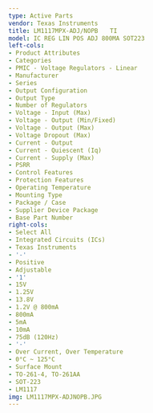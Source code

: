 ```yaml
---
type: Active Parts
vendor: Texas Instruments
title: LM1117MPX-ADJ/NOPB　　TI
model: IC REG LIN POS ADJ 800MA SOT223
left-cols:
- Product Attributes
- Categories
- PMIC - Voltage Regulators - Linear
- Manufacturer
- Series
- Output Configuration
- Output Type
- Number of Regulators
- Voltage - Input (Max)
- Voltage - Output (Min/Fixed)
- Voltage - Output (Max)
- Voltage Dropout (Max)
- Current - Output
- Current - Quiescent (Iq)
- Current - Supply (Max)
- PSRR
- Control Features
- Protection Features
- Operating Temperature
- Mounting Type
- Package / Case
- Supplier Device Package
- Base Part Number
right-cols:
- Select All
- Integrated Circuits (ICs)
- Texas Instruments
- '-'
- Positive
- Adjustable
- '1'
- 15V
- 1.25V
- 13.8V
- 1.2V @ 800mA
- 800mA
- 5mA
- 10mA
- 75dB (120Hz)
- '-'
- Over Current, Over Temperature
- 0°C ~ 125°C
- Surface Mount
- TO-261-4, TO-261AA
- SOT-223
- LM1117
img: LM1117MPX-ADJNOPB.JPG
---
```

